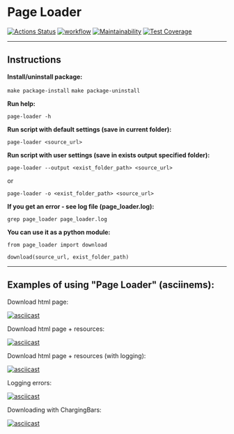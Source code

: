 # Page Loader

[![Actions Status](https://github.com/DzmitrySha/python-project-lvl3/workflows/hexlet-check/badge.svg)](https://github.com/DzmitrySha/python-project-lvl3/actions)
[![workflow](https://github.com/DzmitrySha/python-project-lvl3/actions/workflows/pyci.yml/badge.svg)](https://github.com/DzmitrySha/python-project-lvl3/actions/workflows/pyci.yml)
[![Maintainability](https://api.codeclimate.com/v1/badges/14654064fd831827f0c9/maintainability)](https://codeclimate.com/github/DzmitrySha/python-project-lvl3/maintainability)
[![Test Coverage](https://api.codeclimate.com/v1/badges/14654064fd831827f0c9/test_coverage)](https://codeclimate.com/github/DzmitrySha/python-project-lvl3/test_coverage)


---

## Instructions

**Install/uninstall package:**

`make package-install`
`make package-uninstall`

**Run help:**

`page-loader -h`

**Run script with default settings (save in current folder):** 

`page-loader <source_url>`

**Run script with user settings (save in exists output specified folder):** 

`page-loader --output <exist_folder_path> <source_url>`

or

`page-loader -o <exist_folder_path> <source_url> `

**If you get an error - see log file (page_loader.log):** 

`grep page_loader page_loader.log`

**You can use it as a python module:** 

`from page_loader import download`

`download(source_url, exist_folder_path)`

---

## Examples of using "Page Loader" (asciinems):

Download html page:

[![asciicast](https://asciinema.org/a/2xylreHjfyIbefJaaQrqz6dMO.svg)](https://asciinema.org/a/2xylreHjfyIbefJaaQrqz6dMO)

Download html page + resources:

[![asciicast](https://asciinema.org/a/zpoEkgTPWprl9v2Jwqgdxgsjh.svg)](https://asciinema.org/a/zpoEkgTPWprl9v2Jwqgdxgsjh)

Download html page + resources (with logging):

[![asciicast](https://asciinema.org/a/mWjoiaKEonFeBfFkTq3lZOIDU.svg)](https://asciinema.org/a/mWjoiaKEonFeBfFkTq3lZOIDU)

Logging errors:

[![asciicast](https://asciinema.org/a/I280X2RrvKKTkjDgWh5EwnmQy.svg)](https://asciinema.org/a/I280X2RrvKKTkjDgWh5EwnmQy)

Downloading with ChargingBars:

[![asciicast](https://asciinema.org/a/RE5YZnMx1ut8I3GkX4arnreJf.svg)](https://asciinema.org/a/RE5YZnMx1ut8I3GkX4arnreJf)